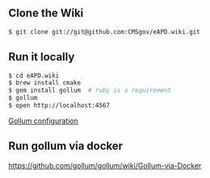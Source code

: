 ## Clone the Wiki

```bash
$ git clone git://git@github.com:CMSgov/eAPD.wiki.git
```

## Run it locally

```bash
$ cd eAPD.wiki
$ brew install cmake
$ gem install gollum  # ruby is a requirement
$ gollum
$ open http://localhost:4567
```

[Gollum configuration](https://github.com/gollum/gollum#configuration)

## Run gollum via docker

<https://github.com/gollum/gollum/wiki/Gollum-via-Docker>
